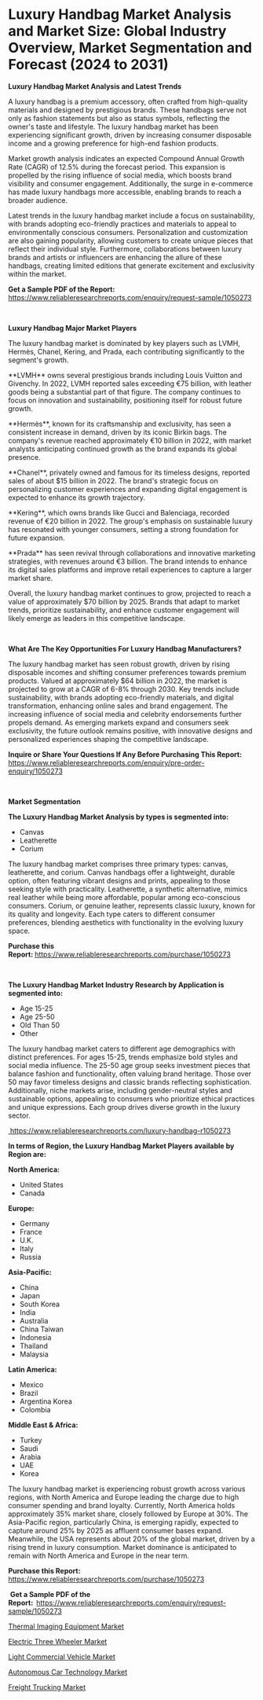 <p><h1>Luxury Handbag Market Analysis and Market Size: Global Industry Overview, Market Segmentation and Forecast (2024 to 2031)</h1></p><p><strong>Luxury Handbag Market Analysis and Latest Trends</strong></p>
<p><p>A luxury handbag is a premium accessory, often crafted from high-quality materials and designed by prestigious brands. These handbags serve not only as fashion statements but also as status symbols, reflecting the owner's taste and lifestyle. The luxury handbag market has been experiencing significant growth, driven by increasing consumer disposable income and a growing preference for high-end fashion products. </p><p>Market growth analysis indicates an expected Compound Annual Growth Rate (CAGR) of 12.5% during the forecast period. This expansion is propelled by the rising influence of social media, which boosts brand visibility and consumer engagement. Additionally, the surge in e-commerce has made luxury handbags more accessible, enabling brands to reach a broader audience. </p><p>Latest trends in the luxury handbag market include a focus on sustainability, with brands adopting eco-friendly practices and materials to appeal to environmentally conscious consumers. Personalization and customization are also gaining popularity, allowing customers to create unique pieces that reflect their individual style. Furthermore, collaborations between luxury brands and artists or influencers are enhancing the allure of these handbags, creating limited editions that generate excitement and exclusivity within the market.</p></p>
<p><strong>Get a Sample PDF of the Report:&nbsp;</strong> <a href="https://www.reliableresearchreports.com/enquiry/request-sample/1050273?utm_campaign=1692&utm_medium=2&utm_source=Github&utm_content=ia&utm_term=15102024&utm_id=luxury-handbag">https://www.reliableresearchreports.com/enquiry/request-sample/1050273</a></p>
<p>&nbsp;</p>
<p><strong>Luxury Handbag Major Market Players</strong></p>
<p><p>The luxury handbag market is dominated by key players such as LVMH, Hermès, Chanel, Kering, and Prada, each contributing significantly to the segment's growth. </p><p>**LVMH** owns several prestigious brands including Louis Vuitton and Givenchy. In 2022, LVMH reported sales exceeding €75 billion, with leather goods being a substantial part of that figure. The company continues to focus on innovation and sustainability, positioning itself for robust future growth.</p><p>**Hermès**, known for its craftsmanship and exclusivity, has seen a consistent increase in demand, driven by its iconic Birkin bags. The company's revenue reached approximately €10 billion in 2022, with market analysts anticipating continued growth as the brand expands its global presence.</p><p>**Chanel**, privately owned and famous for its timeless designs, reported sales of about $15 billion in 2022. The brand's strategic focus on personalizing customer experiences and expanding digital engagement is expected to enhance its growth trajectory.</p><p>**Kering**, which owns brands like Gucci and Balenciaga, recorded revenue of €20 billion in 2022. The group's emphasis on sustainable luxury has resonated with younger consumers, setting a strong foundation for future expansion.</p><p>**Prada** has seen revival through collaborations and innovative marketing strategies, with revenues around €3 billion. The brand intends to enhance its digital sales platforms and improve retail experiences to capture a larger market share.</p><p>Overall, the luxury handbag market continues to grow, projected to reach a value of approximately $70 billion by 2025. Brands that adapt to market trends, prioritize sustainability, and enhance customer engagement will likely emerge as leaders in this competitive landscape.</p></p>
<p>&nbsp;</p>
<p><strong>What Are The Key Opportunities For Luxury Handbag Manufacturers?</strong></p>
<p><p>The luxury handbag market has seen robust growth, driven by rising disposable incomes and shifting consumer preferences towards premium products. Valued at approximately $64 billion in 2022, the market is projected to grow at a CAGR of 6-8% through 2030. Key trends include sustainability, with brands adopting eco-friendly materials, and digital transformation, enhancing online sales and brand engagement. The increasing influence of social media and celebrity endorsements further propels demand. As emerging markets expand and consumers seek exclusivity, the future outlook remains positive, with innovative designs and personalized experiences shaping the competitive landscape.</p></p>
<p><strong>Inquire or Share Your Questions If Any Before Purchasing This Report:</strong> <a href="https://www.reliableresearchreports.com/enquiry/pre-order-enquiry/1050273?utm_campaign=1692&utm_medium=2&utm_source=Github&utm_content=ia&utm_term=15102024&utm_id=luxury-handbag">https://www.reliableresearchreports.com/enquiry/pre-order-enquiry/1050273</a></p>
<p>&nbsp;</p>
<p><strong>Market Segmentation</strong></p>
<p><strong>The Luxury Handbag Market Analysis by types is segmented into:</strong></p>
<p><ul><li>Canvas</li><li>Leatherette</li><li>Corium</li></ul></p>
<p><p>The luxury handbag market comprises three primary types: canvas, leatherette, and corium. Canvas handbags offer a lightweight, durable option, often featuring vibrant designs and prints, appealing to those seeking style with practicality. Leatherette, a synthetic alternative, mimics real leather while being more affordable, popular among eco-conscious consumers. Corium, or genuine leather, represents classic luxury, known for its quality and longevity. Each type caters to different consumer preferences, blending aesthetics with functionality in the evolving luxury space.</p></p>
<p><strong>Purchase this Report:&nbsp;</strong><a href="https://www.reliableresearchreports.com/purchase/1050273?utm_campaign=1692&utm_medium=2&utm_source=Github&utm_content=ia&utm_term=15102024&utm_id=luxury-handbag">https://www.reliableresearchreports.com/purchase/1050273</a></p>
<p>&nbsp;</p>
<p><strong>The Luxury Handbag Market Industry Research by Application is segmented into:</strong></p>
<p><ul><li>Age 15-25</li><li>Age 25-50</li><li>Old Than 50</li><li>Other</li></ul></p>
<p><p>The luxury handbag market caters to different age demographics with distinct preferences. For ages 15-25, trends emphasize bold styles and social media influence. The 25-50 age group seeks investment pieces that balance fashion and functionality, often valuing brand heritage. Those over 50 may favor timeless designs and classic brands reflecting sophistication. Additionally, niche markets arise, including gender-neutral styles and sustainable options, appealing to consumers who prioritize ethical practices and unique expressions. Each group drives diverse growth in the luxury sector.</p></p>
<p><a href="https://www.reliableresearchreports.com/luxury-handbag-r1050273?utm_campaign=1692&utm_medium=2&utm_source=Github&utm_content=ia&utm_term=15102024&utm_id=luxury-handbag">&nbsp;https://www.reliableresearchreports.com/luxury-handbag-r1050273</a></p>
<p><strong>In terms of Region, the Luxury Handbag Market Players available by Region are:</strong></p>
<p>
    <p> <strong> North America: </strong>
        <ul>
            <li>United States</li>
            <li>Canada</li>
        </ul>
        </p> 
    <p> <strong> Europe: </strong>
        <ul>
            <li>Germany</li>
            <li>France</li>
            <li>U.K.</li>
            <li>Italy</li>
            <li>Russia</li>
        </ul>
        </p> 
    <p> <strong> Asia-Pacific: </strong>
        <ul>
            <li>China</li>
            <li>Japan</li>
            <li>South Korea</li>
            <li>India</li>
            <li>Australia</li>
            <li>China Taiwan</li>
            <li>Indonesia</li>
            <li>Thailand</li>
            <li>Malaysia</li>
        </ul>
        </p> 
    <p> <strong> Latin America: </strong>
        <ul>
            <li>Mexico</li>
            <li>Brazil</li>
            <li>Argentina Korea</li>
            <li>Colombia</li>
        </ul>
        </p> 
    <p> <strong> Middle East & Africa: </strong>
        <ul>
            <li>Turkey</li>
            <li>Saudi</li>
            <li>Arabia</li>
            <li>UAE</li>
            <li>Korea</li>
        </ul>
    </p>
    </p>
<p><p>The luxury handbag market is experiencing robust growth across various regions, with North America and Europe leading the charge due to high consumer spending and brand loyalty. Currently, North America holds approximately 35% market share, closely followed by Europe at 30%. The Asia-Pacific region, particularly China, is emerging rapidly, expected to capture around 25% by 2025 as affluent consumer bases expand. Meanwhile, the USA represents about 20% of the global market, driven by a rising trend in luxury consumption. Market dominance is anticipated to remain with North America and Europe in the near term.</p></p>
<p><strong>Purchase this Report: </strong><a href="https://www.reliableresearchreports.com/purchase/1050273?utm_campaign=1692&utm_medium=2&utm_source=Github&utm_content=ia&utm_term=15102024&utm_id=luxury-handbag">https://www.reliableresearchreports.com/purchase/1050273</a></p>
<p>&nbsp;<strong>Get a Sample PDF of the Report:&nbsp;&nbsp;</strong><a href="https://www.reliableresearchreports.com/enquiry/request-sample/1050273?utm_campaign=1692&utm_medium=2&utm_source=Github&utm_content=ia&utm_term=15102024&utm_id=luxury-handbag">https://www.reliableresearchreports.com/enquiry/request-sample/1050273</a></p>
<p><strong></strong></p>
<p><p><a href="https://issuu.com/reportprime-2/docs/thermal-imaging-equipment-market-si_92562e281e3a52?utm_campaign=1692&utm_medium=2&utm_source=Github&utm_content=ia&utm_term=15102024&utm_id=luxury-handbag">Thermal Imaging Equipment Market</a></p><p><a href="https://www.linkedin.com/pulse/global-electric-three-wheeler-industry-analysis-share-growth-trends-wb9mf?utm_campaign=1692&utm_medium=2&utm_source=Github&utm_content=ia&utm_term=15102024&utm_id=luxury-handbag">Electric Three Wheeler Market</a></p><p><a href="https://www.linkedin.com/pulse/light-commercial-vehicle-market-matrix-applications-types-cagr-hhnif?utm_campaign=1692&utm_medium=2&utm_source=Github&utm_content=ia&utm_term=15102024&utm_id=luxury-handbag">Light Commercial Vehicle Market</a></p><p><a href="https://www.linkedin.com/pulse/exploring-autonomous-car-technology-market-strategic-insights-h1abf?utm_campaign=1692&utm_medium=2&utm_source=Github&utm_content=ia&utm_term=15102024&utm_id=luxury-handbag">Autonomous Car Technology Market</a></p><p><a href="https://www.linkedin.com/pulse/freight-trucking-market-trends-strategic-insights-2024-2031-lneae?utm_campaign=1692&utm_medium=2&utm_source=Github&utm_content=ia&utm_term=15102024&utm_id=luxury-handbag">Freight Trucking Market</a></p></p>